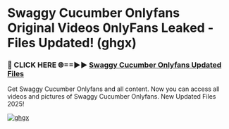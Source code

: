# Swaggy Cucumber Onlyfans Original Videos 0nlyFans Leaked - Files Updated! (ghgx)

<h3>🔴 CLICK HERE 🌐==►► <a href="https://tinyurl.com/2m67pmp6" rel="nofollow">Swaggy Cucumber Onlyfans Updated Files</a></h3>

Get Swaggy Cucumber Onlyfans and all content. Now you can access all videos and pictures of Swaggy Cucumber Onlyfans. New Updated Files 2025!

[![ghgx](https://i.imgur.com/H4QAA4z.gif)](https://tinyurl.com/2m67pmp6)
